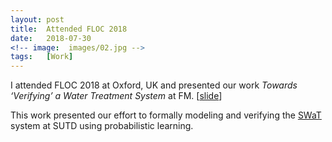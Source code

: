 ```yaml
---
layout: post
title:  Attended FLOC 2018
date:   2018-07-30
<!-- image:  images/02.jpg -->
tags:   [Work]
---
```


I attended FLOC 2018 at Oxford, UK and presented our work *Towards ‘Verifying’ a Water Treatment System* at FM. [[slide](https://github.com/wang-jingyi/myslides/tree/master/FM18)] 

This work presented our effort to formally modeling and verifying the [SWaT](https://itrust.sutd.edu.sg/testbeds/secure-water-treatment-swat/) system at SUTD using probabilistic learning.